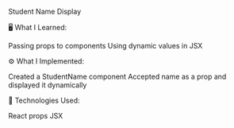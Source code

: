 Student Name Display

🖥 What I Learned:

Passing props to components
Using dynamic values in JSX

⚙ What I Implemented:

Created a StudentName component
Accepted name as a prop and displayed it dynamically

🔧 Technologies Used:

React props
JSX
